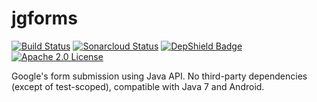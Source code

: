 # jgforms

[![Build Status](https://travis-ci.com/stepio/jgforms.svg?branch=master)](https://travis-ci.com/stepio/jgforms)
[![Sonarcloud Status](https://sonarcloud.io/api/project_badges/measure?project=stepio_jgforms&metric=alert_status)](https://sonarcloud.io/dashboard?id=stepio_jgforms)
[![DepShield Badge](https://depshield.sonatype.org/badges/stepio/jgforms/depshield.svg)](https://depshield.github.io)
[![Apache 2.0 License](https://img.shields.io/badge/license-Apache%202-blue.svg)](https://www.apache.org/licenses/LICENSE-2.0.txt)

Google's form submission using Java API. No third-party dependencies (except of test-scoped), compatible with Java 7 and Android.
